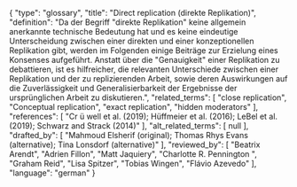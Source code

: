 {
    "type": "glossary",
    "title": "Direct replication (direkte Replikation)",
    "definition": "Da der Begriff \"direkte Replikation\" keine allgemein anerkannte technische Bedeutung hat und es keine eindeutige Unterscheidung zwischen einer direkten und einer konzeptionellen Replikation gibt, werden im Folgenden einige Beiträge zur Erzielung eines Konsenses aufgeführt. Anstatt über die \"Genauigkeit\" einer Replikation zu debattieren, ist es hilfreicher, die relevanten Unterschiede zwischen einer Replikation und der zu replizierenden Arbeit, sowie deren Auswirkungen auf die Zuverlässigkeit und Generalisierbarkeit der Ergebnisse der ursprünglichen Arbeit zu diskutieren.",
    "related_terms": [
        "close replication",
        "Conceptual replication",
        "exact replication",
        "hidden moderators"
    ],
    "references": [
        "Cr ü well et al. (2019); Hüffmeier et al. (2016); LeBel et al. (2019); Schwarz and Strack (2014)"
    ],
    "alt_related_terms": [
        null
    ],
    "drafted_by": [
        "Mahmoud Elsherif (original); Thomas Rhys Evans (alternative); Tina Lonsdorf (alternative)"
    ],
    "reviewed_by": [
        "Beatrix Arendt",
        "Adrien Fillon",
        "Matt Jaquiery",
        "Charlotte R. Pennington ",
        "Graham Reid",
        "Lisa Spitzer",
        "Tobias Wingen",
        "Flávio Azevedo"
    ],
    "language": "german"
}
